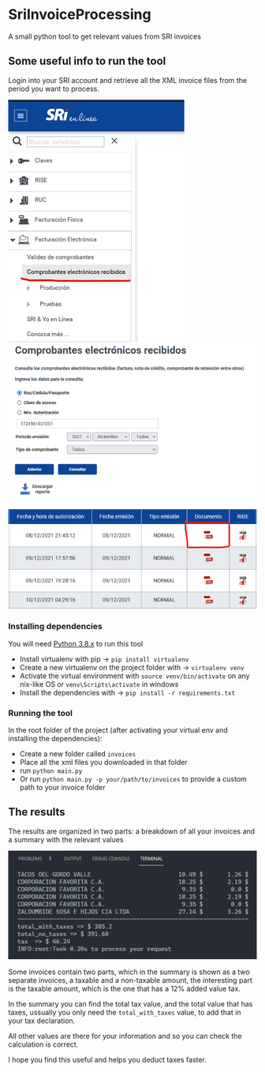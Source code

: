 # SriInvoiceProcessing

A small python tool to get relevant values from SRI invoices

## Some useful info to run the tool

Login into your SRI account and retrieve all the XML invoice files from the period you want to process.

![Download Invoices 01](./img/instructions01.png)
![Download Invoices 02](./img/instructions02.png)
![Download Invoices 03](./img/instructions03.png)

### Installing dependencies

You will need [Python 3.8.x](https://www.python.org/downloads/release/python-3812/) to run this tool

- Install virtualenv with pip -> `pip install virtualenv`
- Create a new virtualenv on the project folder with -> `virtualenv venv`
- Activate the virtual environment with `source venv/bin/activate` on any nix-like OS or `venv\Scripts\activate` in windows
- Install the dependencies with -> `pip install -r requirements.txt`

### Running the tool

In the root folder of the project (after activating your virtual env and installing the dependencies):

- Create a new folder called `invoices`
- Place all the xml files you downloaded in that folder
- run `python main.py`
- Or run `python main.py -p your/path/to/invoices` to provide a custom path to your invoice folder

## The results

The results are organized in two parts: a breakdown of all your invoices and a summary with the relevant values

![Result 01](./img/results01.png)

Some invoices contain two parts, which in the summary is shown as a two separate invoices, a taxable and a non-taxable amount, the interesting part is the taxable amount, which is the one that has a 12% added value tax.

In the summary you can find the total tax value, and the total value that has taxes, ussually you only need the `total_with_taxes` value, to add that in your tax declaration.

All other values are there for your information and so you can check the calculation is correct.

I hope you find this useful and helps you deduct taxes faster.
